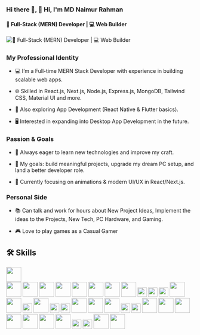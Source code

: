 ### Hi there 👋, 👋 Hi, I'm MD Naimur Rahman
#### 🚀 Full-Stack (MERN) Developer | 💻 Web Builder 
![🚀 Full-Stack (MERN) Developer | 💻 Web Builder ](https://arturssmirnovs.github.io/github-profile-readme-generator/images/banner.png)

### My Professional Identity

- 💻 I’m a Full-time MERN Stack Developer with experience in building scalable web apps.

- 🌐 Skilled in React.js, Next.js, Node.js, Express.js, MongoDB, Tailwind CSS, Material UI and more.

- 📱 Also exploring App Development (React Native & Flutter basics).

- 🖥️ Interested in expanding into Desktop App Development in the future.

### Passion & Goals

- 🚀 Always eager to learn new technologies and improve my craft.

- 🎯 My goals: build meaningful projects, upgrade my dream PC setup, and land a better developer role.

- 🌱 Currently focusing on animations & modern UI/UX in React/Next.js.

### Personal Side

- 📚 Can talk and work for hours about New Project Ideas, Implement the ideas to the Projects, New Tech, PC Hardware, and Gaming.

- 🎮 Love to play games as a Casual Gamer

## 🛠️ Skills  

<p align="left">
  <!-- Frontend -->
  <img src="https://cdn.jsdelivr.net/gh/devicons/devicon/icons/html5/html5-original.svg" width="40" height="40" style="margin-right: 5000px;" />
  <img src="https://cdn.jsdelivr.net/gh/devicons/devicon/icons/css3/css3-original.svg" width="40" height="40"/>
  <img src="https://cdn.jsdelivr.net/gh/devicons/devicon/icons/javascript/javascript-original.svg" width="40" height="40"/>
  <img src="https://cdn.jsdelivr.net/gh/devicons/devicon/icons/typescript/typescript-original.svg" width="40" height="40"/>
  <img src="https://cdn.jsdelivr.net/gh/devicons/devicon/icons/react/react-original.svg" width="40" height="40"/>
  <img src="https://cdn.jsdelivr.net/gh/devicons/devicon/icons/nextjs/nextjs-original.svg" width="40" height="40"/>
  <img src="https://cdn.jsdelivr.net/gh/devicons/devicon/icons/redux/redux-original.svg" width="40" height="40"/>
  <img src="https://cdn.jsdelivr.net/gh/devicons/devicon/icons/tailwindcss/tailwindcss-plain.svg" width="40" height="40"/>
  <img src="https://cdn.jsdelivr.net/gh/devicons/devicon/icons/materialui/materialui-original.svg" width="40" height="40"/>
  <!-- Shadcn, Framer Motion, GSAP don’t exist in Devicon, keep as text badges -->
  <img src="https://img.shields.io/badge/Shadcn-000000?style=for-the-badge&logo=shadcnui&logoColor=white" height="25"/>
  <img src="https://img.shields.io/badge/Framer%20Motion-EA4C89?style=for-the-badge&logo=framer&logoColor=white" height="25"/>
  <img src="https://img.shields.io/badge/GSAP-88CE02?style=for-the-badge&logo=greensock&logoColor=white" height="25"/>

  <!-- Backend -->
  <img src="https://cdn.jsdelivr.net/gh/devicons/devicon/icons/nodejs/nodejs-original.svg" width="40" height="40"/>
  <img src="https://cdn.jsdelivr.net/gh/devicons/devicon/icons/express/express-original.svg" width="40" height="40"/>
  <img src="https://img.shields.io/badge/WebSockets-010101?style=for-the-badge&logo=socketdotio&logoColor=white" height="25"/>
  <img src="https://cdn.jsdelivr.net/gh/devicons/devicon/icons/socketio/socketio-original.svg" width="40" height="40"/>
  <img src="https://img.shields.io/badge/JWT-000000?style=for-the-badge&logo=jsonwebtokens&logoColor=white" height="25"/>
  <img src="https://img.shields.io/badge/NextAuth.js-000000?style=for-the-badge&logo=nextdotjs&logoColor=white" height="25"/>

  <!-- Databases -->
  <img src="https://cdn.jsdelivr.net/gh/devicons/devicon/icons/mongodb/mongodb-original.svg" width="40" height="40"/>
  <img src="https://cdn.jsdelivr.net/gh/devicons/devicon/icons/postgresql/postgresql-original.svg" width="40" height="40"/>
  <img src="https://cdn.jsdelivr.net/gh/devicons/devicon/icons/mysql/mysql-original.svg" width="40" height="40"/>
  <img src="https://img.shields.io/badge/Prisma-2D3748?style=for-the-badge&logo=prisma&logoColor=white" height="25"/>
  <img src="https://img.shields.io/badge/Redis-DC382D?style=for-the-badge&logo=redis&logoColor=white" height="25"/>

  <!-- DevOps & Cloud -->
  <img src="https://cdn.jsdelivr.net/gh/devicons/devicon/icons/docker/docker-original.svg" width="40" height="40"/>
  <img src="https://cdn.jsdelivr.net/gh/devicons/devicon/icons/kubernetes/kubernetes-plain.svg" width="40" height="40"/>
  <img src="https://cdn.jsdelivr.net/gh/devicons/devicon/icons/googlecloud/googlecloud-original.svg" width="40" height="40"/>
  <img src="https://cdn.jsdelivr.net/gh/devicons/devicon/icons/amazonwebservices/amazonwebservices-original.svg" width="40" height="40"/>

  <!-- Tools -->
  <img src="https://cdn.jsdelivr.net/gh/devicons/devicon/icons/github/github-original.svg" width="40" height="40"/>
  <img src="https://cdn.jsdelivr.net/gh/devicons/devicon/icons/gitlab/gitlab-original.svg" width="40" height="40"/>
  <img src="https://cdn.jsdelivr.net/gh/devicons/devicon/icons/figma/figma-original.svg" width="40" height="40"/>
  <img src="https://img.shields.io/badge/Canva-00C4CC?style=for-the-badge&logo=canva&logoColor=white" height="25"/>
  <img src="https://img.shields.io/badge/AI%20Integration-412991?style=for-the-badge&logo=openai&logoColor=white" height="25"/>

  <!-- Mobile -->
  <img src="https://cdn.jsdelivr.net/gh/devicons/devicon/icons/flutter/flutter-original.svg" width="40" height="40"/>
  <img src="https://cdn.jsdelivr.net/gh/devicons/devicon/icons/react/react-original.svg" width="40" height="40"/>
</p>







